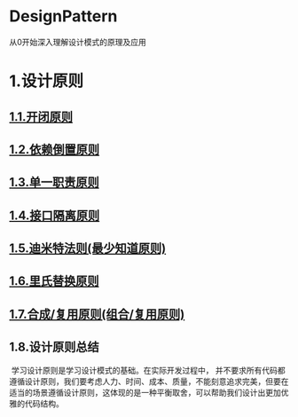 # DesignPattern
从0开始深入理解设计模式的原理及应用

# 1.设计原则

## [1.1.开闭原则](https://github.com/bydjxc/DesignPattern/blob/master/src/main/java/com/jack/design/principle/openclose/%E5%BC%80%E9%97%AD%E5%8E%9F%E5%88%99.md)

## [1.2.依赖倒置原则](https://github.com/bydjxc/DesignPattern/blob/master/src/main/java/com/jack/design/principle/dependenceinversion/%E4%BE%9D%E8%B5%96%E5%80%92%E7%BD%AE%E5%8E%9F%E5%88%99.md)

## [1.3.单一职责原则](https://github.com/bydjxc/DesignPattern/blob/master/src/main/java/com/jack/design/principle/singleresponsibility/%E5%8D%95%E4%B8%80%E8%81%8C%E8%B4%A3.md)

## [1.4.接口隔离原则](https://github.com/bydjxc/DesignPattern/blob/master/src/main/java/com/jack/design/principle/interfacesegregation/%E6%8E%A5%E5%8F%A3%E9%9A%94%E7%A6%BB%E5%8E%9F%E5%88%99.md)

## [1.5.迪米特法则(最少知道原则)](https://github.com/bydjxc/DesignPattern/blob/master/src/main/java/com/jack/design/principle/demeter/%E8%BF%AA%E7%B1%B3%E7%89%B9%E5%8E%9F%E5%88%99.md)

## [1.6.里氏替换原则](https://github.com/bydjxc/DesignPattern/blob/master/src/main/java/com/jack/design/principle/liskovsubstitution/%E9%87%8C%E6%B0%8F%E6%9B%BF%E6%8D%A2%E5%8E%9F%E5%88%99.md)

## [1.7.合成/复用原则(组合/复用原则)](https://github.com/bydjxc/DesignPattern/blob/master/src/main/java/com/jack/design/principle/compositereuse/%E5%90%88%E6%88%90%E5%A4%8D%E7%94%A8%E5%8E%9F%E5%88%99.md)

## 1.8.设计原则总结

​		学习设计原则是学习设计模式的基础。在实际开发过程中， 并不要求所有代码都遵循设计原则，我们要考虑人力、时间、成本、质量，不能刻意追求完美，但要在适当的场景遵循设计原则，这体现的是一种平衡取舍，可以帮助我们设计出更加优雅的代码结构。